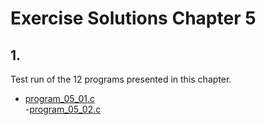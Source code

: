# Exercise Solutions Chapter 5 #
## 1. ##
Test run of the 12 programs presented in this chapter.  
 - [program_05_01.c](Exercise_01/Program_05_01/program_05_01.c)  
 -[program_05_02.c](Exercise_01/Program_05_02/program_05_02.c) 